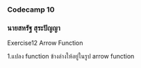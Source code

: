 ### Codecamp 10
### นายสหรัฐ  สุระปัญญา
Exercise12 Arrow Function  

1.แปลง function ข้างล่างให้อยู่ในรูป arrow function